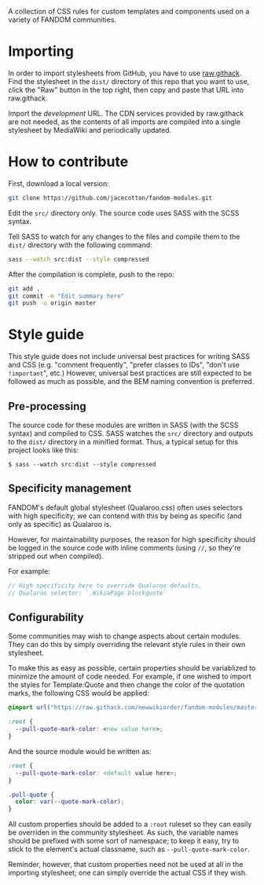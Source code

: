 A collection of CSS rules for custom templates and components used on a variety of FANDOM communities.

# Importing
In order to import stylesheets from GitHub, you have to use [raw.githack](http://raw.githack.com/). Find the stylesheet in the `dist/` directory of this repo that you want to use, click the "Raw" button in the top right, then copy and paste that URL into raw.githack.

Import the *development* URL. The CDN services provided by raw.githack are not needed, as the contents of all imports are compiled into a single stylesheet by MediaWiki and periodically updated.

# How to contribute
First, download a local version:
```bash
git clone https://github.com/jacecotton/fandom-modules.git
```

Edit the `src/` directory only. The source code uses SASS with the SCSS syntax.

Tell SASS to watch for any changes to the files and compile them to the `dist/` directory with the following command:

```bash
sass --watch src:dist --style compressed
```

After the compilation is complete, push to the repo:

```bash
git add .
git commit -m "Edit summary here"
git push -u origin master
```

# Style guide
This style guide does not include universal best practices for writing SASS and CSS (e.g. "comment frequently", "prefer classes to IDs", "don't use `!important`", etc.) However, universal best practices are still expected to be followed as much as possible, and the BEM naming convention is preferred.

## Pre-processing
The source code for these modules are written in SASS (with the SCSS syntax) and compiled to CSS. SASS watches the `src/` directory and outputs to the `dist/` directory in a minified format. Thus, a typical setup for this project looks like this:

```batch
$ sass --watch src:dist --style compressed
```

## Specificity management
FANDOM's default global stylesheet (Qualaroo.css) often uses selectors with high specificity; we can contend with this by being as specific (and only as specific) as Qualaroo is.

However, for maintainability purposes, the reason for high specificity should be logged in the source code with inline comments (using `//`, so they're stripped out when compiled).

For example:

```scss
// High specificity here to override Qualaroo defaults.
// Qualaroo selector: `.WikiaPage blockquote`
```

## Configurability
Some communities may wish to change aspects about certain modules. They can do this by simply overriding the relevant style rules in their own stylesheet.

To make this as easy as possible, certain properties should be variablized to minimize the amount of code needed. For example, if one wished to import the styles for Template:Quote and then change the color of the quotation marks, the following CSS would be applied:

```css
@import url("https://raw.githack.com/newwikiorder/fandom-modules/master/dist/templates/quote.css");

:root {
  --pull-quote-mark-color: <new value here>;
}
```

And the source module would be written as:

```scss
:root {
  --pull-quote-mark-color: <default value here>;
}

.pull-quote {
  color: var(--quote-mark-color);
}
```

All custom properties should be added to a `:root` ruleset so they can easily be overriden in the community stylesheet. As such, the variable names should be prefixed with some sort of namespace; to keep it easy, try to stick to the element's actual classname, such as `--pull-quote-mark-color`.

Reminder, however, that custom properties need not be used at all in the importing stylesheet; one can simply override the actual CSS if they wish.